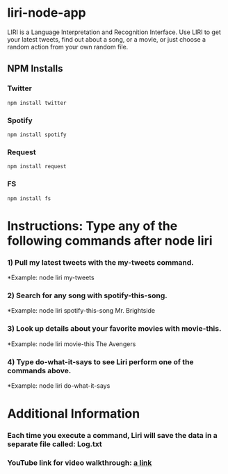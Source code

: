 # liri-node-app

LIRI is a Language Interpretation and Recognition Interface.
Use LIRI to get your latest tweets, find out about a song,
or a movie, or just choose a random action from your own random file.

## NPM Installs

### Twitter

`npm install twitter`

### Spotify

`npm install spotify`

### Request

`npm install request`

### FS

`npm install fs`


# Instructions: Type any of the following commands after node liri

### 1) Pull my latest tweets with the my-tweets command.
  *Example: node liri my-tweets

### 2) Search for any song with spotify-this-song.
   *Example: node liri spotify-this-song Mr. Brightside

### 3) Look up details about your favorite movies with movie-this.
  *Example: node liri movie-this The Avengers

### 4) Type do-what-it-says to see Liri perform one of the commands above.
  *Example: node liri do-what-it-says

# Additional Information

### Each time you execute a command, Liri will save the data in a separate file called: Log.txt

### YouTube link for video walkthrough: [a link](https://youtu.be/Rh5k72HfPhM)
